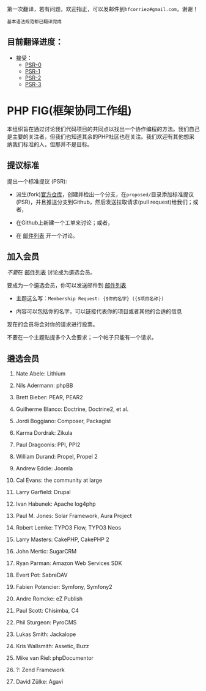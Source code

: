 第一次翻译，若有问题，欢迎指正，可以发邮件到`hfcorriez#gmail.com`，谢谢！

`基本语法规范都已翻译完成`

目前翻译进度：
------------------------------------

- 接受：
  - [PSR-0](https://github.com/hfcorriez/fig-standards/blob/zh_CN/接受/PSR-0.md)
  - [PSR-1](https://github.com/hfcorriez/fig-standards/blob/zh_CN/接受/PSR-1-basic-coding-standard.md)
  - [PSR-2](https://github.com/hfcorriez/fig-standards/blob/zh_CN/接受/PSR-2-coding-style-guide.md)
  - [PSR-3](https://github.com/hfcorriez/fig-standards/blob/zh_CN/接受/PSR-3-logger-interface.md)

PHP FIG(框架协同工作组)
====================================

本组织旨在通过讨论我们代码项目的共同点以找出一个协作编程的方法。我们自己是主要的关注者，但我们也知道其余的PHP社区也在关注。我们欢迎有其他想采纳我们标准的人，但那并不是目标。

提议标准
------------------------------------

提出一个标准提议 (PSR):

- 派生(fork)[官方仓库][]，创建并检出一个分支，在`proposed/`目录添加标准提议(PSR)，并且推送分支到Github，然后发送拉取请求(pull request)给我们；或者，

- 在Github上新建一个工单来讨论；或者，

- 在 [邮件列表][] 开一个讨论。

[邮件列表]: http://groups.google.com/group/php-fig/
[官方仓库]: https://github.com/php-fig/fig-standards


加入会员
---------------------

*不要*在 [邮件列表][] 讨论成为遴选会员。

要成为一个遴选会员，你可以发送邮件到 [邮件列表][]

- 主题这么写：`Membership Request: {$你的名字} ({$项目名称})`

- 内容可以包括你的名字，可以链接代表你的项目或者其他的合适的信息
  
现在的会员将会对你的请求进行投票。

不要在一个主题贴提多个入会要求；一个帖子只能有一个请求。


遴选会员
--------------

1. Nate Abele: Lithium

1. Nils Adermann: phpBB

1. Brett Bieber: PEAR, PEAR2
    
1. Guilherme Blanco: Doctrine, Doctrine2, et al.

1. Jordi Boggiano: Composer, Packagist

1. Karma Dordrak: Zikula

1. Paul Dragoonis: PPI, PPI2

1. William Durand: Propel, Propel 2

1. Andrew Eddie: Joomla

1. Cal Evans: the community at large

1. Larry Garfield: Drupal

1. Ivan Habunek: Apache log4php

1. Paul M. Jones: Solar Framework, Aura Project

1. Robert Lemke: TYPO3 Flow, TYPO3 Neos

1. Larry Masters: CakePHP, CakePHP 2

1. John Mertic: SugarCRM

1. Ryan Parman: Amazon Web Services SDK

1. Evert Pot: SabreDAV

1. Fabien Potencier: Symfony, Symfony2

1. Andre Romcke: eZ Publish

1. Paul Scott: Chisimba, C4

1. Phil Sturgeon: PyroCMS

1. Lukas Smith: Jackalope

1. Kris Wallsmith: Assetic, Buzz

1. Mike van Riel: phpDocumentor

1. ?: Zend Framework

1. David Zülke: Agavi
